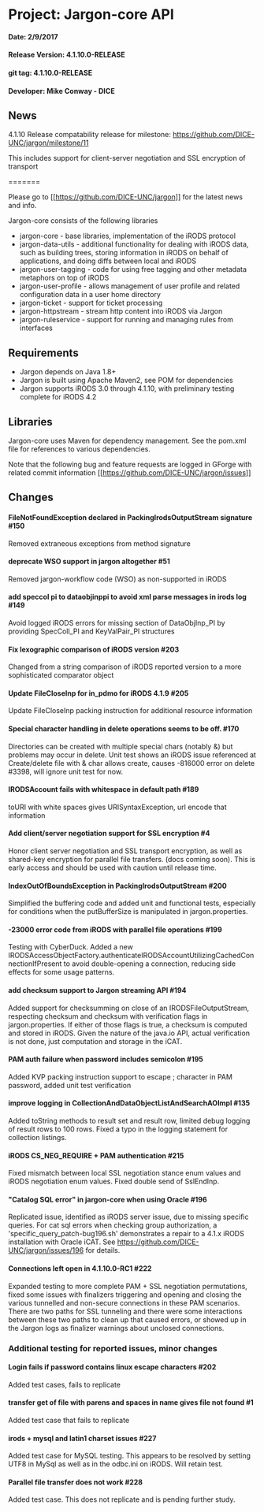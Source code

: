 
# Project: Jargon-core API
#### Date: 2/9/2017 
#### Release Version: 4.1.10.0-RELEASE
#### git tag: 4.1.10.0-RELEASE
#### Developer: Mike Conway - DICE

## News

4.1.10 Release compatability release
for milestone: https://github.com/DICE-UNC/jargon/milestone/11

This includes support for client-server negotiation and SSL encryption of transport

=======

Please go to [[https://github.com/DICE-UNC/jargon]] for the latest news and info.

Jargon-core consists of the following libraries

* jargon-core - base libraries, implementation of the iRODS protocol
* jargon-data-utils - additional functionality for dealing with iRODS data, such as building trees, storing information in iRODS on behalf of applications, and doing diffs between local and iRODS
* jargon-user-tagging - code for using free tagging and other metadata metaphors on top of iRODS
* jargon-user-profile - allows management of user profile and related configuration data in a user home directory
* jargon-ticket - support for ticket processing
* jargon-httpstream - stream http content into iRODS via Jargon
* jargon-ruleservice - support for running and managing rules from interfaces

## Requirements

* Jargon depends on Java 1.8+
* Jargon is built using Apache Maven2, see POM for dependencies
* Jargon supports iRODS 3.0 through 4.1.10, with preliminary testing complete for iRODS 4.2

## Libraries

Jargon-core uses Maven for dependency management.  See the pom.xml file for references to various dependencies.

Note that the following bug and feature requests are logged in GForge with related commit information [[https://github.com/DICE-UNC/jargon/issues]]

## Changes

#### FileNotFoundException declared in PackingIrodsOutputStream signature #150

Removed extraneous exceptions from method signature

#### deprecate WSO support in jargon altogether #51

Removed jargon-workflow code (WSO) as non-supported in iRODS

#### add speccol pi to dataobjinppi to avoid xml parse messages in irods log #149

Avoid logged iRODS errors for missing section of DataObjInp_PI by providing SpecColl_PI and KeyValPair_PI structures

#### Fix lexographic comparison of iRODS version #203

Changed from a string comparison of iRODS reported version to a more sophisticated comparator object 

#### Update FileCloseInp for in_pdmo for iRODS 4.1.9 #205

Update FileCloseInp packing instruction for additional resource information

#### Special character handling in delete operations seems to be off. #170

Directories can be created with multiple special chars (notably &) but problems may occur in delete. Unit test shows
an iRODS issue referenced at Create/delete file with & char allows create, causes -816000 error on delete #3398, will ignore unit test for now.

#### IRODSAccount fails with whitespace in default path #189

toURI with white spaces gives URISyntaxException, url encode that information

#### Add client/server negotiation support for SSL encryption #4

Honor client server negotiation and SSL transport encryption, as well as shared-key encryption for parallel file transfers.  (docs coming soon).  This is early access and should be used with caution until release time.

#### IndexOutOfBoundsException in PackingIrodsOutputStream #200

Simplified the buffering code and added unit and functional tests, especially for conditions when the putBufferSize is manipulated in jargon.properties.  

#### -23000 error code from iRODS with parallel file operations #199

Testing with CyberDuck.  Added a new IRODSAccessObjectFactory.authenticateIRODSAccountUtilizingCachedConnectionIfPresent to avoid double-opening a connection, reducing side effects
for some usage patterns.

#### add checksum support to Jargon streaming API #194

Added support for checksumming on close of an IRODSFileOutputStream, respecting checksum and checksum with verification flags in jargon.properties.  If either of those flags is true,
a checksum is computed and stored in iRODS.  Given the nature of the java.io API, actual verification is not done, just computation and storage in the iCAT.

#### PAM auth failure when password includes semicolon #195

Added KVP packing instruction support to escape ; character in PAM password, added unit test verification


#### improve logging in CollectionAndDataObjectListAndSearchAOImpl #135

Added toString methods to result set and result row, limited debug logging of result rows to 100 rows.  Fixed a typo in the logging statement for collection listings.

#### iRODS CS_NEG_REQUIRE + PAM authentication #215

Fixed mismatch between local SSL negotiation stance enum values and iRODS negotiation enum values.  Fixed double send of SslEndInp.

#### "Catalog SQL error" in jargon-core when using Oracle #196
Replicated issue, identified as iRODS server issue, due to missing specific queries.  For cat sql errors when checking group authorization, a 'specific_query_patch-bug196.sh' demonstrates a repair to a 4.1.x iRODS installation with Oracle iCAT.  See https://github.com/DICE-UNC/jargon/issues/196 for details.

#### Connections left open in 4.1.10.0-RC1 #222

Expanded testing to more complete PAM + SSL negotiation permutations, fixed some issues with finalizers triggering and opening and closing the various tunnelled and non-secure connections in these PAM scenarios.  There are two paths for SSL tunneling and there were some interactions between these two paths to clean up that caused errors, or showed up in the Jargon logs as finalizer warnings about unclosed connections.

### Additional testing for reported issues, minor changes

#### Login fails if password contains linux escape characters #202 

Added test cases, fails to replicate

#### transfer get of file with parens and spaces in name gives file not found #1 

Added test case that fails to replicate

#### irods + mysql and latin1 charset issues #227

Added test case for MySQL testing.  This appears to be resolved by setting UTF8 in MySql as well as in the odbc.ini on iRODS.  Will retain test.

#### Parallel file transfer does not work #228

Added test case. This does not replicate and is pending further study.



